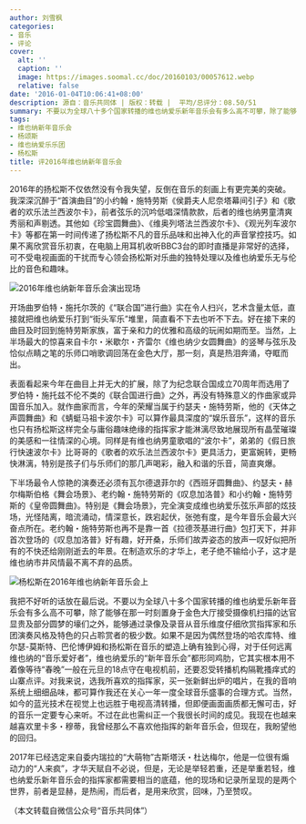 ```yaml
---
author: 刘雪枫
categories:
- 音乐
- 评论
cover:
  alt: ''
  caption: ''
  image: https://images.soomal.cc/doc/20160103/00057612.webp
  relative: false
date: '2016-01-04T10:06:41+08:00'
description: 源自：音乐共同体 | 版权：转载 |  平均/总评分：08.50/51
summary: 不要以为全球八十多个国家转播的维也纳爱乐新年音乐会有多么高不可攀，除了能够在那一时刻置身于金色大厅接受摄像机扫描的达官显贵及部分圆梦的壕们之外，能够通过录像及录音从音乐维度仔细欣赏指挥家和乐团演奏风格及特色的只占聆赏者的极少数……
tags:
- 维也纳新年音乐会
- 杨颂斯
- 维也纳爱乐乐团
- 杨松斯
title: 评2016年维也纳新年音乐会
---
```


2016年的扬松斯不仅依然没有令我失望，反倒在音乐的刻画上有更完美的突破。我深深沉醉于“首演曲目”的小约翰・施特劳斯《侯爵夫人尼奈塔幕间引子》和《歌者的欢乐法兰西波尔卡》，前者弦乐的沉吟低唱深情款款，后者的维也纳男童清爽秀丽和声剔透。其他如《珍宝圆舞曲》、《维奥列塔法兰西波尔卡》、《观光列车波尔卡》等都在第一时间传递了扬松斯不凡的音乐品味和出神入化的声音掌控技巧。如果不离欣赏音乐初衷，在电脑上用耳机收听BBC3台的即时直播是非常好的选择，可不受电视画面的干扰而专心领会扬松斯对乐曲的独特处理以及维也纳爱乐无与伦比的音色和趣味。

![2016年维也纳新年音乐会演出现场](https://images.soomal.cc/doc/20160103/00057612.webp)





开场曲罗伯特・施托尔茨的《“联合国”进行曲》实在令人扫兴，艺术含量太低，直接就把维也纳爱乐打到“街头军乐”堆里，简直看不下去也听不下去。好在接下来的曲目及时回到施特劳斯家族，富于亲和力的优雅和高级的玩闹如期而至。当然，上半场最大的惊喜来自卡尔・米歇尔・齐雷尔《维也纳少女圆舞曲》的竖琴与弦乐及恰似点睛之笔的乐师口哨歌调回荡在金色大厅，那一刻，真是热泪奔涌，夺眶而出。

表面看起来今年在曲目上并无大的扩展，除了为纪念联合国成立70周年而选用了罗伯特・施托兹不伦不类的《联合国进行曲》之外，再没有特殊意义的作曲家或异国音乐加入。就作曲家而言，今年的荣耀当属于约瑟夫・施特劳斯，他的《天体之声圆舞曲》和《蜻蜓马祖卡波尔卡》可以算作最具深度的“娱乐音乐”，这样的音乐也只有扬松斯这样完全与庸俗趣味绝缘的指挥家才能淋漓尽致地展现所有晶莹璀璨的美感和一往情深的心境。同样是有维也纳男童歌唱的“波尔卡”，弟弟的《假日旅行快速波尔卡》比哥哥的《歌者的欢乐法兰西波尔卡》更具活力，更富婉转，更畅快淋漓，特别是孩子们与乐师们的那几声喝彩，融入和谐的乐音，简直爽爆。

下半场最令人惊艳的演奏还必须有瓦尔德退菲尔的《西班牙圆舞曲》、约瑟夫・赫尔梅斯伯格《舞会场景》、老约翰・施特劳斯的《叹息加洛普》和小约翰・施特劳斯的《皇帝圆舞曲》。特别是《舞会场景》，完全演变成维也纳爱乐弦乐声部的炫技场，光怪陆离，暗流涌动，情深意长，跌宕起伏，张弛有度，是今年音乐会最大兴奋点所在。老约翰・施特劳斯也再不是靠一首《拉德茨基进行曲》包打天下，并非首次登场的《叹息加洛普》好有趣，好开桑，乐师们故弄姿态的放声一叹好似把所有的不快还给刚刚逝去的年景。在制造欢乐的才华上，老子绝不输给小子，这才是维也纳市井风情最不离不弃的品质。

![杨松斯在2016年维也纳新年音乐会上](https://images.soomal.cc/doc/20160103/00057613.webp)





我把不好听的话放在最后说。不要以为全球八十多个国家转播的维也纳爱乐新年音乐会有多么高不可攀，除了能够在那一时刻置身于金色大厅接受摄像机扫描的达官显贵及部分圆梦的壕们之外，能够通过录像及录音从音乐维度仔细欣赏指挥家和乐团演奏风格及特色的只占聆赏者的极少数。如果不是因为偶然登场的哈农库特、维尔瑟-莫斯特、巴伦博伊姆和扬松斯在音乐的塑造上确有独到心得，对于任何远离维也纳的“音乐爱好者”，维也纳爱乐的“新年音乐会”都形同鸡肋，它其实根本用不着像等待“春晚”一般在元旦的18点守在电视机前，还要忍受转播机构隔靴搔痒式的山寨点评。对我来说，选我所喜欢的指挥家，买一张新鲜出炉的唱片，在我的音响系统上细细品味，都可算作我还在关心一年一度全球音乐盛事的合理方式。当然，如今的蓝光技术在视觉上也远胜于电视高清转播，但即便画面画质都无懈可击，好的音乐一定要专心来听。不过在此也需纠正一个我很长时间的成见。我现在也越来越喜欢里卡多・穆蒂，我曾经那么不喜欢他指挥的新年音乐会，但现在，我盼望他的回归。

2017年已经选定来自委内瑞拉的“大萌物”古斯塔沃・杜达梅尔，他是一位很有煽动力的“人来疯”，才华天赋自不必说，但是，无论是举轻若重，还是举重若轻，维也纳爱乐新年音乐会的指挥家都需要相当的底蕴，他的现场和记录所呈现的是两个世界，前者是显赫，是热闹，而后者，是用来欣赏，回味，乃至赞叹。

（本文转载自微信公众号“音乐共同体”）